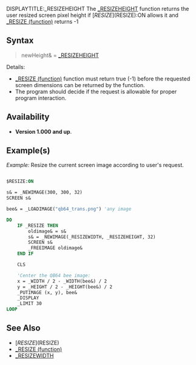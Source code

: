 DISPLAYTITLE:_RESIZEHEIGHT
The [_RESIZEHEIGHT](_RESIZEHEIGHT) function returns the user resized screen pixel height if [$RESIZE]($RESIZE):ON allows it and [_RESIZE (function)](_RESIZE (function)) returns -1 


## Syntax

>  newHeight& = [_RESIZEHEIGHT](_RESIZEHEIGHT)


Details:
* [_RESIZE (function)](_RESIZE (function)) function must return true (-1) before the requested screen dimensions can be returned by the function.
* The program should decide if the request is allowable for proper program interaction.


## Availability

* **Version 1.000 and up**.


## Example(s)

*Example:* Resize the current screen image according to user's request.

```vb

$RESIZE:ON

s& = _NEWIMAGE(300, 300, 32)
SCREEN s&

bee& = _LOADIMAGE("qb64_trans.png") 'any image

DO
    IF _RESIZE THEN
        oldimage& = s&
        s& = _NEWIMAGE(_RESIZEWIDTH, _RESIZEHEIGHT, 32)
        SCREEN s&
        _FREEIMAGE oldimage&
    END IF

    CLS

    'Center the QB64 bee image:
    x = _WIDTH / 2 - _WIDTH(bee&) / 2
    y = _HEIGHT / 2 - _HEIGHT(bee&) / 2
    _PUTIMAGE (x, y), bee&
    _DISPLAY
    _LIMIT 30
LOOP

```


## See Also

* [$RESIZE]($RESIZE)
* [_RESIZE (function)](_RESIZE (function))
* [_RESIZEWIDTH](_RESIZEWIDTH)




